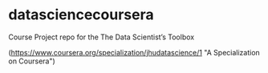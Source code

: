 # datasciencecoursera
Course Project repo for the The Data Scientist’s Toolbox

(https://www.coursera.org/specialization/jhudatascience/1 "A Specialization on Coursera")
